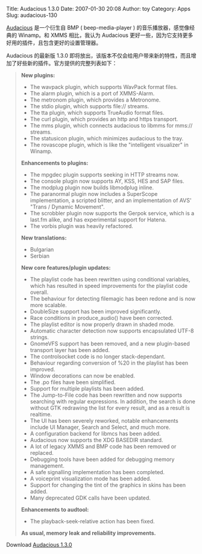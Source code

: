 Title: Audacious 1.3.0
Date: 2007-01-30 20:08
Author: toy
Category: Apps
Slug: audacious-130

[Audacious](http://audacious-media-player.org/) 是一个衍生自 BMP (
beep-media-player ) 的音乐播放器，感觉像经典的 Winamp。和 XMMS
相比，我认为 Audacious
更好一些，因为它支持更多好用的插件，且包含更好的设置管理器。

Audacious 的最新版 1.3.0
即将放出，该版本不仅会给用户带来新的特性，而且增加了好些新的插件。官方提供的完整列表如下：

> **New plugins:**
>
> * The wavpack plugin, which supports WavPack format files.  
>  * The alarm plugin, which is a port of XMMS-Alarm.  
>  * The metronom plugin, which provides a Metronome.  
>  * The stdio plugin, which supports file:// streams.  
>  * The tta plugin, which supports TrueAudio format files.  
>  * The curl plugin, which provides an http and https transport.  
>  * The mms plugin, which connects audacious to libmms for mms://
> streams.  
>  * The statusicon plugin, which minimizes audacious to the tray.  
>  * The rovascope plugin, which is like the "intelligent visualizer"
> in Winamp.
>
> **Enhancements to plugins:**
>
> * The mpgdec plugin supports seeking in HTTP streams now.  
>  * The console plugin now supports AY, KSS, HES and SAP files.  
>  * The modplug plugin now builds libmodplug inline.  
>  * The paranormal plugin now includes a SuperScope implementation, a
> scripted blitter, and an implementation of AVS' "Trans / Dynamic
> Movement".  
>  * The scrobbler plugin now supports the Gerpok service, which is a
> last.fm alike, and has experimental support for Hatena.  
>  * The vorbis plugin was heavily refactored.
>
> **New translations:**
>
> * Bulgarian  
>  * Serbian
>
> **New core features/plugin updates:**
>
> * The playlist code has been rewritten using conditional variables,
> which has resulted in speed improvements for the playlist code
> overall.  
>  * The behaviour for detecting filemagic has been redone and is now
> more scalable.  
>  * DoubleSize support has been improved significantly.  
>  * Race conditions in produce\_audio() have been corrected.  
>  * The playlist editor is now properly drawn in shaded mode.  
>  * Automatic character detection now supports encapsulated UTF-8
> strings.  
>  * GnomeVFS support has been removed, and a new plugin-based
> transport layer has been added.  
>  * The controlsocket code is no longer stack-dependant.  
>  * Behaviour regarding conversion of %20 in the playlist has been
> improved.  
>  * Window decorations can now be enabled.  
>  * The .po files have been simplified.  
>  * Support for multiple playlists has been added.  
>  * The Jump-to-File code has been rewritten and now supports
> searching with regular expressions. In addition, the search is done
> without GTK redrawing the list for every result, and as a result is
> realtime.  
>  * The UI has been severely reworked, notable enhancements include UI
> Manager, Search and Select, and much more.  
>  * A configuration backend for libmcs has been added.  
>  * Audacious now supports the XDG BASEDIR standard.  
>  * A lot of legacy XMMS and BMP code has been removed or replaced.  
>  * Debugging tools have been added for debugging memory management.  
>  * A safe signalling implementation has been completed.  
>  * A voiceprint visualization mode has been added.  
>  * Support for changing the tint of the graphics in skins has been
> added.  
>  * Many deprecated GDK calls have been updated.
>
> **Enhancements to audtool:**
>
> * The playback-seek-relative action has been fixed.
>
> **As usual, memory leak and reliability improvements.**

Download [Audacious 1.3.0](http://audacious-media-player.org/Downloads)
